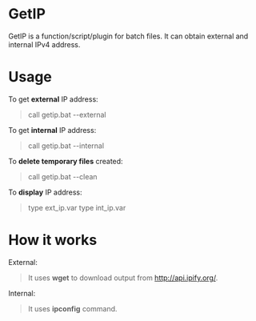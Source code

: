 # GetIP
GetIP is a function/script/plugin for batch files.
It can obtain external and internal IPv4 address.

# Usage
To get **external** IP address:
> call getip.bat --external

To get **internal** IP address:
> call getip.bat --internal

To **delete temporary files** created:
> call getip.bat --clean

To **display** IP address:
> type ext_ip.var
> type int_ip.var

# How it works
External:
> It uses **wget** to download output from http://api.ipify.org/.

Internal:
> It uses **ipconfig** command.
